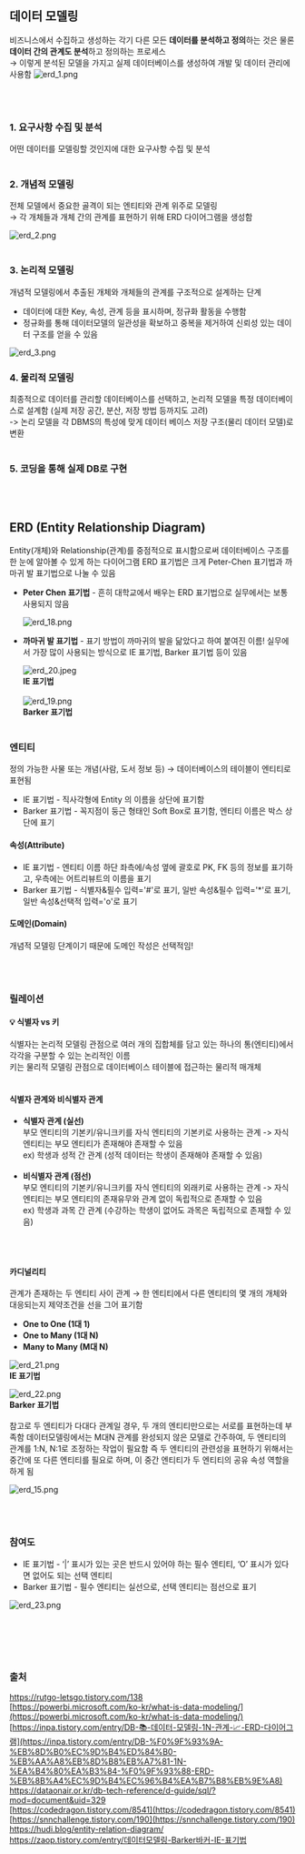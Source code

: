 ## 데이터 모델링
비즈니스에서 수집하고 생성하는 각기 다른 모든 **데이터를 분석하고 정의**하는 것은 물론 **데이터 간의 관계도 분석**하고 정의하는 프로세스   
→ 이렇게 분석된 모델을 가지고 실제 데이터베이스를 생성하여 개발 및 데이터 관리에 사용함 
![erd_1.png](./image/erd_1.jpg)

<br></br>
### 1. 요구사항 수집 및 분석
어떤 데이터를 모델링할 것인지에 대한 요구사항 수집 및 분석 
<br></br>
### 2. 개념적 모델링
전체 모델에서 중요한 골격이 되는 엔티티와 관계 위주로 모델링     
→ 각 개체들과 개체 간의 관계를 표현하기 위해 ERD 다이어그램을 생성함

![erd_2.png](./image/erd_2.png)
<br></br>
### 3. 논리적 모델링
개념적 모델링에서 추출된 개체와 개체들의 관계를 구조적으로 설계하는 단계 
- 데이터에 대한 Key, 속성, 관계 등을 표시하며, 정규화 활동을 수행함
- 정규화를 통해 데이터모델의 일관성을 확보하고 중복을 제거하여 신뢰성 있는 데이터 구조를 얻을 수 있음

![erd_3.png](./image/erd_3.png)

### 4. 물리적 모델링
최종적으로 데이터를 관리할 데이터베이스를 선택하고, 논리적 모델을 특정 데이터베이스로 설계함 (실제 저장 공간, 분산, 저장 방법 등까지도 고려)     
-> 논리 모델을 각 DBMS의 특성에 맞게 데이터 베이스 저장 구조(물리 데이터 모델)로 변환
<br></br>
### 5. 코딩을 통해 실제 DB로 구현 

<br></br>

## ERD (Entity Relationship Diagram)
Entity(개체)와 Relationship(관계)를 중점적으로 표시함으로써 데이터베이스 구조를 한 눈에 알아볼 수 있게 하는 다이어그램 
ERD 표기법은 크게 Peter-Chen 표기법과 까마귀 발 표기법으로 나눌 수 있음   
- **Peter Chen 표기법** - 흔히 대학교에서 배우는 ERD 표기법으로 실무에서는 보통 사용되지 않음
  
  ![erd_18.png](./image/erd_18.png)
- **까마귀 발 표기법** - 표기 방법이 까마귀의 발을 닮았다고 하여 붙여진 이름! 실무에서 가장 많이 사용되는 방식으로 IE 표기법, Barker 표기법 등이 있음
  
  ![erd_20.jpeg](./image/erd_20.jpeg)      
  **IE 표기법**
  <br></br>
  ![erd_19.png](./image/erd_19.png)      
  **Barker 표기법**
<br></br>
### 엔티티
정의 가능한 사물 또는 개념(사람, 도서 정보 등) → 데이터베이스의 테이블이 엔티티로 표현됨
- IE 표기법 - 직사각형에 Entity 의 이름을 상단에 표기함
- Barker 표기법 - 꼭지점이 둥근 형태인 Soft Box로 표기함, 엔티티 이름은 박스 상단에 표기 

#### 속성(Attribute)
- IE 표기법 - 엔티티 이름 하단 좌측에/속성 옆에 괄호로 PK, FK 등의 정보를 표기하고, 우측에는 어트리뷰트의 이름을 표기
- Barker 표기법 - 식별자&필수 입력='#'로 표기, 일반 속성&필수 입력='*'로 표기, 일반 속성&선택적 입력='o'로 표기

#### 도메인(Domain)    
개념적 모델링 단계이기 때문에 도메인 작성은 선택적임!
    
<br></br>

### 릴레이션
#### 💡 식별자 vs 키
식별자는 논리적 모델링 관점으로 여러 개의 집합체를 담고 있는 하나의 통(엔티티)에서 각각을 구분할 수 있는 논리적인 이름   
키는 물리적 모델링 관점으로 데이터베이스 테이블에 접근하는 물리적 매개체 
<br></br> 

#### 식별자 관계와 비식별자 관계
- **식별자 관계 (실선)**      
  부모 엔티티의 기본키/유니크키를 자식 엔티티의 기본키로 사용하는 관계 -> 자식 엔티티는 부모 엔티티가 존재해야 존재할 수 있음      
  ex) 학생과 성적 간 관계 (성적 데이터는 학생이 존재해야 존재할 수 있음) 
<br></br>
- **비식별자 관계 (점선)**        
  부모 엔티티의 기본키/유니크키를 자식 엔티티의 외래키로 사용하는 관계 -> 자식 엔티티는 부모 엔티티의 존재유무와 관계 없이 독립적으로 존재할 수 있음      
  ex) 학생과 과목 간 관계 (수강하는 학생이 없어도 과목은 독립적으로 존재할 수 있음)

<br></br>
#### 카디널리티
관계가 존재하는 두 엔티티 사이 관계 → 한 엔티티에서 다른 엔티티의 몇 개의 개체와 대응되는지 제약조건을 선을 그어 표기함
- **One to One (1대 1)**
- **One to Many (1대 N)**
- **Many to Many (M대 N)**

![erd_21.png](./image/erd_21.png)   
**IE 표기법** 

![erd_22.png](./image/erd_22.png)  
**Barker 표기법** 
<br></br>
참고로 두 엔티티가 다대다 관계일 경우, 두 개의 엔티티만으로는 서로를 표현하는데 부족함 
데이터모델링에서는 M대N 관계를 완성되지 않은 모델로 간주하여, 두 엔티티의 관계를 1:N, N:1로 조정하는 작업이 필요함
즉 두 엔티티의 관련성을 표현하기 위해서는 중간에 또 다른 엔티티를 필요로 하며, 이 중간 엔티티가 두 엔티티의 공유 속성 역할을 하게 됨

![erd_15.png](./image/erd_15.png)
        
<br></br>

### 참여도
- IE 표기법 - ‘|’ 표시가 있는 곳은 반드시 있어야 하는 필수 엔티티, ‘O’ 표시가 있다면 없어도 되는 선택 엔티티
- Barker 표기법 - 필수 엔티티는 실선으로, 선택 엔티티는 점선으로 표기
  
![erd_23.png](./image/erd_23.png)

<br></br>
<br></br>

### 출처
https://rutgo-letsgo.tistory.com/138     
[https://powerbi.microsoft.com/ko-kr/what-is-data-modeling/](https://powerbi.microsoft.com/ko-kr/what-is-data-modeling/)     
[https://inpa.tistory.com/entry/DB-📚-데이터-모델링-1N-관계-📈-ERD-다이어그램](https://inpa.tistory.com/entry/DB-%F0%9F%93%9A-%EB%8D%B0%EC%9D%B4%ED%84%B0-%EB%AA%A8%EB%8D%B8%EB%A7%81-1N-%EA%B4%80%EA%B3%84-%F0%9F%93%88-ERD-%EB%8B%A4%EC%9D%B4%EC%96%B4%EA%B7%B8%EB%9E%A8)     
https://dataonair.or.kr/db-tech-reference/d-guide/sql/?mod=document&uid=329      
[https://codedragon.tistory.com/8541](https://codedragon.tistory.com/8541)      
[https://snnchallenge.tistory.com/190](https://snnchallenge.tistory.com/190)    
https://hudi.blog/entity-relation-diagram/      
https://zaop.tistory.com/entry/데이터모델링-Barker바커-IE-표기법
